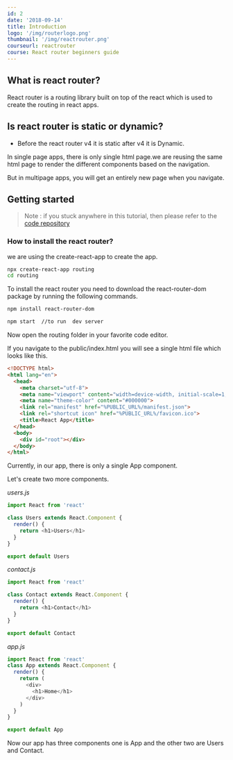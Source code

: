```yaml
---
id: 2
date: '2018-09-14'
title: Introduction
logo: '/img/routerlogo.png'
thumbnail: '/img/reactrouter.png'
courseurl: reactrouter
course: React router beginners guide
---
```


## What is react router?

React router is a routing library built on top of the react which is used to create the routing in react apps.

## Is react router is static or dynamic?

- Before the react router v4 it is static after v4 it is Dynamic.

In single page apps, there is only single html page.we are reusing the same html page to render the different components based on the navigation.

But in multipage apps, you will get an entirely new page when you navigate.

## Getting started

> Note : if you stuck anywhere in this tutorial, then please refer to the [code repository](https://github.com/saigowthamr/Reactrouter-tutorials)

### How to install the react router?

we are using the create-react-app to create the app.

```bash
npx create-react-app routing
cd routing
```

To install the react router you need to download the react-router-dom package by running the following commands.

```bash
npm install react-router-dom
```

```bash
npm start  //to run  dev server
```

Now open the routing folder in your favorite code editor.

If you navigate to the public/index.html you will see a single html file which looks like this.

```html
<!DOCTYPE html>
<html lang="en">
  <head>
    <meta charset="utf-8">
    <meta name="viewport" content="width=device-width, initial-scale=1, shrink-to-fit=no">
    <meta name="theme-color" content="#000000">
    <link rel="manifest" href="%PUBLIC_URL%/manifest.json">
    <link rel="shortcut icon" href="%PUBLIC_URL%/favicon.ico">
    <title>React App</title>
  </head>
  <body>
    <div id="root"></div>
  </body>
</html>
```

Currently, in our app, there is only a single App component.

Let's create two more components.

_users.js_

```javascript
import React from 'react'

class Users extends React.Component {
  render() {
    return <h1>Users</h1>
  }
}

export default Users
```

_contact.js_

```javascript
import React from 'react'

class Contact extends React.Component {
  render() {
    return <h1>Contact</h1>
  }
}

export default Contact
```

_app.js_

```javascript
import React from 'react'
class App extends React.Component {
  render() {
    return (
      <div>
        <h1>Home</h1>
      </div>
    )
  }
}

export default App
```

Now our app has three components one is App and the other two are Users and Contact.
